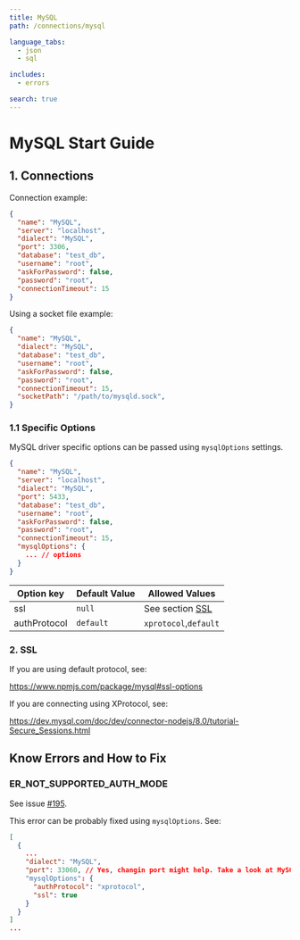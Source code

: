 ```yaml
---
title: MySQL
path: /connections/mysql

language_tabs:
  - json
  - sql

includes:
  - errors

search: true
---
```


# MySQL Start Guide

## 1. Connections

Connection example:
```json
{
  "name": "MySQL",
  "server": "localhost",
  "dialect": "MySQL",
  "port": 3306,
  "database": "test_db",
  "username": "root",
  "askForPassword": false,
  "password": "root",
  "connectionTimeout": 15
}
```

Using a socket file example:
```json
{
  "name": "MySQL",
  "dialect": "MySQL",
  "database": "test_db",
  "username": "root",
  "askForPassword": false,
  "password": "root",
  "connectionTimeout": 15,
  "socketPath": "/path/to/mysqld.sock",
}
```


### 1.1 Specific Options

MySQL driver specific options can be passed using `mysqlOptions` settings.

```json
{
  "name": "MySQL",
  "server": "localhost",
  "dialect": "MySQL",
  "port": 5433,
  "database": "test_db",
  "username": "root",
  "askForPassword": false,
  "password": "root",
  "connectionTimeout": 15,
  "mysqlOptions": {
    ... // options
  }
}
```

| Option key  | Default Value | Allowed Values |
| ------------- | ------------- | ------------- |
| ssl  | `null`  | See section [SSL](#2-ssl) |
| authProtocol  | `default`  | `xprotocol`,`default` |

### 2. SSL

If you are using default protocol, see:

https://www.npmjs.com/package/mysql#ssl-options


If you are connecting using XProtocol, see:

https://dev.mysql.com/doc/dev/connector-nodejs/8.0/tutorial-Secure_Sessions.html



## Know Errors and How to Fix

### ER_NOT_SUPPORTED_AUTH_MODE

See issue [#195](https://github.com/mtxr/vscode-sqltools/issues/195).

This error can be probably fixed using `mysqlOptions`. See:

```json
[
  {
    ...
    "dialect": "MySQL",
    "port": 33060, // Yes, changin port might help. Take a look at MySQL ports section in https://mysqlserverteam.com/mysql-guide-to-ports/
    "mysqlOptions": {
      "authProtocol": "xprotocol",
      "ssl": true
    }
  }
]
...
```
